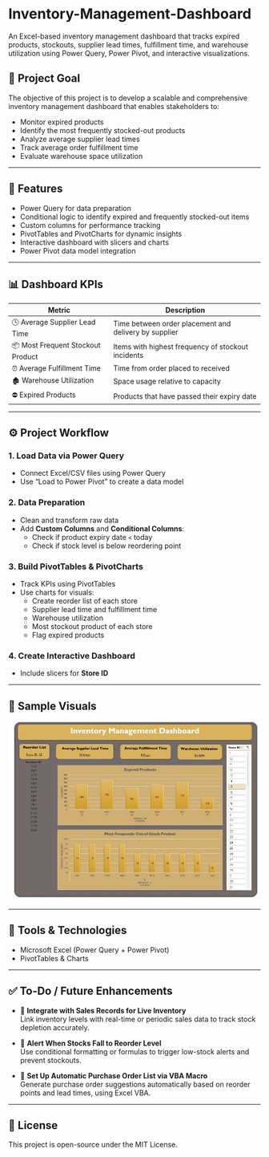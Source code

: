 # Inventory-Management-Dashboard
An Excel-based inventory management dashboard that tracks expired products, stockouts, supplier lead times, fulfillment time, and warehouse utilization using Power Query, Power Pivot, and interactive visualizations.

## 🚀 Project Goal

The objective of this project is to develop a scalable and comprehensive inventory management dashboard that enables stakeholders to:

- Monitor expired products  
- Identify the most frequently stocked-out products  
- Analyze average supplier lead times  
- Track average order fulfillment time  
- Evaluate warehouse space utilization  

---

## 🧩 Features

- Power Query for data preparation  
- Conditional logic to identify expired and frequently stocked-out items  
- Custom columns for performance tracking  
- PivotTables and PivotCharts for dynamic insights  
- Interactive dashboard with slicers and charts  
- Power Pivot data model integration  

---

## 📊 Dashboard KPIs

| Metric                        | Description                                                |
|------------------------------|------------------------------------------------------------|
| 🕓 Average Supplier Lead Time | Time between order placement and delivery by supplier      |
| 📦 Most Frequent Stockout Product | Items with highest frequency of stockout incidents    |
| ⏰ Average Fulfillment Time   | Time from order placed to received                         |
| 🏚 Warehouse Utilization      | Space usage relative to capacity                           |
| ⛔ Expired Products           | Products that have passed their expiry date               |

---

## ⚙️ Project Workflow

### 1. Load Data via Power Query
- Connect Excel/CSV files using Power Query  
- Use “Load to Power Pivot” to create a data model  

### 2. Data Preparation
- Clean and transform raw data  
- Add **Custom Columns** and **Conditional Columns**:
  - Check if product expiry date `<` today  
  - Check if stock level is below reordering point  

### 3. Build PivotTables & PivotCharts
- Track KPIs using PivotTables  
- Use charts for visuals:
  - Create reorder list of each store  
  - Supplier lead time and fulfillment time  
  - Warehouse utilization  
  - Most stockout product of each store  
  - Flag expired products  

### 4. Create Interactive Dashboard
- Include slicers for **Store ID**  

---

## 📸 Sample Visuals

![Dashboard Snapshot](https://raw.githubusercontent.com/sufrimo/Inventory-Management-Dashboard/main/Screenshot%202025-08-16%20090356.jpg)


---

## 🧠 Tools & Technologies

- Microsoft Excel (Power Query + Power Pivot)  
- PivotTables & Charts  

---

## ✅ To-Do / Future Enhancements

- 🔄 **Integrate with Sales Records for Live Inventory**  
  Link inventory levels with real-time or periodic sales data to track stock depletion accurately.

- 🚨 **Alert When Stocks Fall to Reorder Level**  
  Use conditional formatting or formulas to trigger low-stock alerts and prevent stockouts.

- 📝 **Set Up Automatic Purchase Order List via VBA Macro**  
  Generate purchase order suggestions automatically based on reorder points and lead times, using Excel VBA.

---

## 📃 License

This project is open-source under the MIT License.
